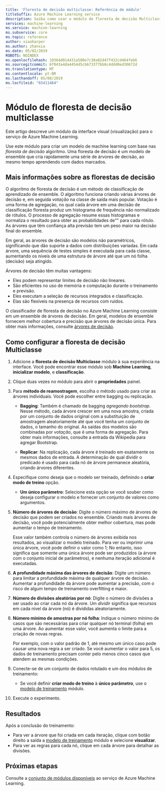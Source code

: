 ```yaml
---
title: 'Floresta de decisão multiclasse: Referência de módulo'
titleSuffix: Azure Machine Learning service
description: Saiba como usar o módulo de floresta de decisão Multiclasse no serviço de Azure Machine Learning para criar um modelo de machine learning com base nas *floresta de decisão* algoritmo.
services: machine-learning
ms.service: machine-learning
ms.subservice: core
ms.topic: reference
author: xiaoharper
ms.author: zhanxia
ms.date: 05/02/2019
ROBOTS: NOINDEX
ms.openlocfilehash: 10364d014431a500e7c38a02d47f432cd464feb6
ms.sourcegitcommit: 6f043a4da4454d5cb673377bb6c4ddd0ed30672d
ms.translationtype: MT
ms.contentlocale: pt-BR
ms.lasthandoff: 05/08/2019
ms.locfileid: "65411464"
---
```

# <a name="multiclass-decision-forest-module"></a>Módulo de floresta de decisão multiclasse

Este artigo descreve um módulo da interface visual (visualização) para o serviço de Azure Machine Learning.

Use este módulo para criar um modelo de machine learning com base nas *floresta de decisão* algoritmo. Uma floresta de decisão é um modelo de ensemble que cria rapidamente uma série de árvores de decisão, ao mesmo tempo aprendendo com dados marcados.

## <a name="more-about-decision-forests"></a>Mais informações sobre as florestas de decisão

O algoritmo de floresta de decisão é um método de classificação de aprendizado de ensemble. O algoritmo funciona criando várias árvores de decisão e, em seguida *votação* na classe de saída mais popular. Votação é uma forma de agregação, no qual cada árvore em uma decisão de classificação floresta produz um histograma de frequência não normalizado de rótulos. O processo de agregação resume essas histogramas e normaliza o resultado para obter as probabilidades de"" para cada rótulo. As árvores que têm confiança alta previsão tem um peso maior na decisão final do ensemble.

Em geral, as árvores de decisão são modelos não paramétricos, significando que dão suporte a dados com distribuições variadas. Em cada árvore, uma sequência de testes simples é executada para cada classe, aumentando os níveis de uma estrutura de árvore até que um nó folha (decisão) seja atingido.

Árvores de decisão têm muitas vantagens:

+ Eles podem representar limites de decisão não lineares.
+ São eficientes no uso de memória e computação durante o treinamento e previsão.
+ Eles executam a seleção de recursos integrados e classificação.
+ Elas são flexíveis na presença de recursos com ruídos.

O classificador de floresta de decisão no Azure Machine Learning consiste em um ensemble de árvores de decisão. Em geral, modelos de ensemble fornecem melhor cobertura e precisão que árvores de decisão única. Para obter mais informações, consulte [árvores de decisão](https://go.microsoft.com/fwlink/?LinkId=403677).

## <a name="how-to-configure-multiclass-decision-forest"></a>Como configurar a floresta de decisão Multiclasse



1. Adicione a **floresta de decisão Multiclasse** módulo à sua experiência na interface. Você pode encontrar esse módulo sob **Machine Learning**, **inicializar modelo**, e **classificação**.

2. Clique duas vezes no módulo para abrir o **propriedades** painel.

3. Para **método de reamostragem**, escolha o método usado para criar as árvores individuais.  Você pode escolher entre bagging ou replicação.

    + **Bagging**: Também é chamado de bagging *agregando bootstrap*. Nesse método, cada árvore crescer em uma nova amostra, criada por um conjunto de dados original com a substituição de amostragem aleatoriamente até que você tenha um conjunto de dados, o tamanho do original. As saídas dos modelos são combinadas por *votação*, que é uma forma de agregação. Para obter mais informações, consulte a entrada da Wikipedia para agregar Bootstrap.

    + **Replicar**: Na replicação, cada árvore é treinado em exatamente os mesmos dados de entrada. A determinação de qual dividir o predicado é usado para cada nó de árvore permanece aleatória, criando árvores diferentes.

   

4. Especifique como deseja que o modelo ser treinado, definindo o **criar modo de treino** opção.

    + **Um único parâmetro**: Selecione esta opção se você souber como deseja configurar o modelo e fornecer um conjunto de valores como argumentos.


5. **Número de árvores de decisão**: Digite o número máximo de árvores de decisão que podem ser criados no ensemble. Criando mais árvores de decisão, você pode potencialmente obter melhor cobertura, mas pode aumentar o tempo de treinamento.

    Esse valor também controla o número de árvores exibida nos resultados, ao visualizar o modelo treinado. Para ver ou imprimir uma única árvore, você pode definir o valor como 1; No entanto, isso significa que somente uma única árvore pode ser produzidos (a árvore com o conjunto inicial de parâmetros), e nenhuma iteração adicional é executadas.

6. **A profundidade máxima das árvores de decisão**: Digite um número para limitar a profundidade máxima de qualquer árvore de decisão. Aumentar a profundidade da árvore pode aumentar a precisão, com o risco de algum tempo de treinamento overfitting e maior.

7. **Número de divisões aleatórias por nó**: Digite o número de divisões a ser usado ao criar cada nó da árvore. Um *dividir* significa que recursos em cada nível da árvore (nó) é divididas aleatoriamente.

8. **Número mínimo de amostras por nó folha**: Indique o número mínimo de casos que são necessárias para criar qualquer nó terminal (folha) em uma árvore. Ao aumentar esse valor, você aumenta o limite para a criação de novas regras.

    Por exemplo, com o valor padrão de 1, até mesmo um único caso pode causar uma nova regra a ser criado. Se você aumentar o valor para 5, os dados de treinamento precisam conter pelo menos cinco casos que atendem as mesmas condições.



10. Conecte-se de um conjunto de dados rotulado e um dos módulos de treinamento:

    + Se você definir **criar modo de treino** à **único parâmetro**, use o [modelo de treinamento](./train-model.md) módulo.

11. Execute o experimento.

## <a name="results"></a>Resultados

Após a conclusão do treinamento:

+ Para ver a árvore que foi criada em cada iteração, clique com botão direito a saída a [modelo de treinamento](./train-model.md) módulo e selecione **visualizar**.
+ Para ver as regras para cada nó, clique em cada árvore para detalhar as divisões.


## <a name="next-steps"></a>Próximas etapas

Consulte a [conjunto de módulos disponíveis](module-reference.md) ao serviço de Azure Machine Learning. 